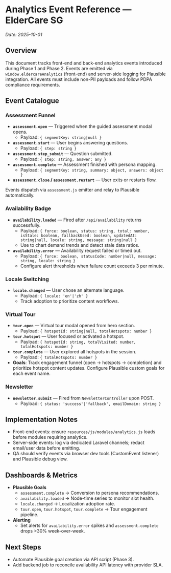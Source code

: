 # Analytics Event Reference — ElderCare SG
_Date: 2025-10-01_

## Overview
This document tracks front-end and back-end analytics events introduced during Phase 1 and Phase 2. Events are emitted via `window.eldercareAnalytics` (front-end) and server-side logging for Plausible integration. All events must include non-PII payloads and follow PDPA compliance requirements.

## Event Catalogue

### Assessment Funnel
- **`assessment.open`** — Triggered when the guided assessment modal opens.
  - Payload: `{ segmentKey: string|null }`
- **`assessment.start`** — User begins answering questions.
  - Payload: `{ step: string }`
- **`assessment.step_submit`** — Question submitted.
  - Payload: `{ step: string, answer: any }`
- **`assessment.complete`** — Assessment finished with persona mapping.
  - Payload: `{ segmentKey: string, summary: object, answers: object }`
- **`assessment.close` / `assessment.restart`** — User exits or restarts flow.

Events dispatch via `assessment.js` emitter and relay to Plausible automatically.

### Availability Badge
- **`availability.loaded`** — Fired after `/api/availability` returns successfully.
  - Payload: `{ force: boolean, status: string, total: number, isStale: boolean, fallbackUsed: boolean, updatedAt: string|null, locale: string, message: string|null }`
  - Use to chart demand trends and detect stale data ratios.
- **`availability.error`** — Availability request failed or timed out.
  - Payload: `{ force: boolean, statusCode: number|null, message: string, locale: string }`
  - Configure alert thresholds when failure count exceeds 3 per minute.

### Locale Switching
- **`locale.changed`** — User chose an alternate language.
  - Payload: `{ locale: 'en'|'zh' }`
  - Track adoption to prioritize content workflows.

### Virtual Tour
- **`tour.open`** — Virtual tour modal opened from hero section.
  - Payload: `{ hotspotId: string|null, totalHotspots: number }`
- **`tour.hotspot`** — User focused or activated a hotspot.
  - Payload: `{ hotspotId: string, totalVisited: number, totalHotspots: number }`
- **`tour.complete`** — User explored all hotspots in the session.
  - Payload: `{ totalHotspots: number }`
- **Goals**: Track engagement funnel (open → hotspots → completion) and prioritize hotspot content updates. Configure Plausible custom goals for each event name.

### Newsletter
- **`newsletter.submit`** — Fired from `NewsletterController` upon POST.
  - Payload: `{ status: 'success'|'fallback', emailDomain: string }`

## Implementation Notes
- Front-end events: ensure `resources/js/modules/analytics.js` loads before modules requiring analytics.
- Server-side events: log via dedicated Laravel channels; redact email/user data before emitting.
- QA should verify events via browser dev tools (CustomEvent listener) and Plausible debug view.

## Dashboards & Metrics
- **Plausible Goals**
  - `assessment.complete` → Conversion to persona recommendations.
  - `availability.loaded` → Node-time series to monitor slot health.
  - `locale.changed` → Localization adoption rate.
  - `tour.open`, `tour.hotspot`, `tour.complete` → Tour engagement pipeline.
- **Alerting**
  - Set alerts for `availability.error` spikes and `assessment.complete` drops >30% week-over-week.

## Next Steps
- Automate Plausible goal creation via API script (Phase 3).
- Add backend job to reconcile availability API latency with provider SLA.
